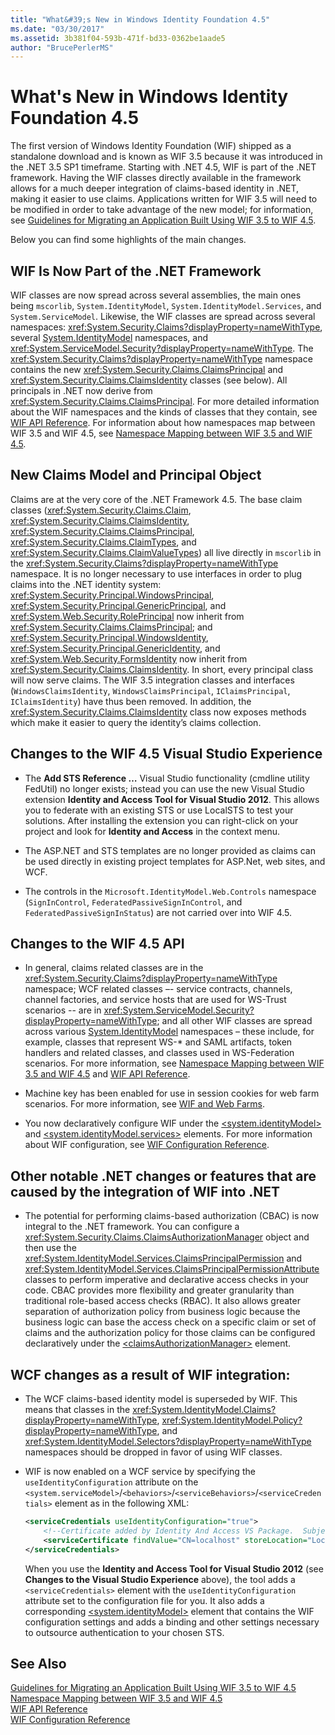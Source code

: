 ```yaml
---
title: "What&#39;s New in Windows Identity Foundation 4.5"
ms.date: "03/30/2017"
ms.assetid: 3b381f04-593b-471f-bd33-0362be1aade5
author: "BrucePerlerMS"
---
```

# What&#39;s New in Windows Identity Foundation 4.5
The first version of Windows Identity Foundation (WIF) shipped as a standalone download and is known as WIF 3.5 because it was introduced in the .NET 3.5 SP1 timeframe. Starting with .NET 4.5, WIF is part of the .NET framework. Having the WIF classes directly available in the framework allows for a much deeper integration of claims-based identity in .NET, making it easier to use claims. Applications written for WIF 3.5 will need to be modified in order to take advantage of the new model; for information, see [Guidelines for Migrating an Application Built Using WIF 3.5 to WIF 4.5](../../../docs/framework/security/guidelines-for-migrating-an-application-built-using-wif-3-5-to-wif-4-5.md).  
  
 Below you can find some highlights of the main changes.  
  
## WIF Is Now Part of the .NET Framework  
 WIF classes are now spread across several assemblies, the main ones being `mscorlib`, `System.IdentityModel`, `System.IdentityModel.Services`, and `System.ServiceModel`. Likewise, the WIF classes are spread across several namespaces: <xref:System.Security.Claims?displayProperty=nameWithType>, several [System.IdentityModel](https://go.microsoft.com/fwlink/?LinkId=272004) namespaces, and <xref:System.ServiceModel.Security?displayProperty=nameWithType>. The <xref:System.Security.Claims?displayProperty=nameWithType> namespace contains the new <xref:System.Security.Claims.ClaimsPrincipal> and <xref:System.Security.Claims.ClaimsIdentity> classes (see below). All principals in .NET now derive from <xref:System.Security.Claims.ClaimsPrincipal>. For more detailed information about the WIF namespaces and the kinds of classes that they contain, see [WIF API Reference](../../../docs/framework/security/wif-api-reference.md). For information about how namespaces map between WIF 3.5 and WIF 4.5, see [Namespace Mapping between WIF 3.5 and WIF 4.5](../../../docs/framework/security/namespace-mapping-between-wif-3-5-and-wif-4-5.md).  
  
## New Claims Model and Principal Object  
 Claims are at the very core of the .NET Framework 4.5. The base claim classes (<xref:System.Security.Claims.Claim>, <xref:System.Security.Claims.ClaimsIdentity>, <xref:System.Security.Claims.ClaimsPrincipal>, <xref:System.Security.Claims.ClaimTypes>, and <xref:System.Security.Claims.ClaimValueTypes>) all live directly in `mscorlib` in the <xref:System.Security.Claims?displayProperty=nameWithType> namespace. It is no longer necessary to use interfaces in order to plug claims into the .NET identity system: <xref:System.Security.Principal.WindowsPrincipal>, <xref:System.Security.Principal.GenericPrincipal>, and <xref:System.Web.Security.RolePrincipal> now inherit from <xref:System.Security.Claims.ClaimsPrincipal>; and <xref:System.Security.Principal.WindowsIdentity>, <xref:System.Security.Principal.GenericIdentity>, and <xref:System.Web.Security.FormsIdentity> now inherit from <xref:System.Security.Claims.ClaimsIdentity>. In short, every principal class will now serve claims. The WIF 3.5 integration classes and interfaces (`WindowsClaimsIdentity`, `WindowsClaimsPrincipal`, `IClaimsPrincipal`, `IClaimsIdentity`) have thus been removed. In addition, the <xref:System.Security.Claims.ClaimsIdentity> class now exposes methods which make it easier to query the identity’s claims collection.  
  
## Changes to the WIF 4.5 Visual Studio Experience  
  
-   The **Add STS Reference …** Visual Studio functionality (cmdline utility FedUtil) no longer exists; instead you can use the new Visual Studio extension **Identity and Access Tool for Visual Studio 2012**. This allows you to federate with an existing STS or use LocalSTS to test your solutions. After installing the extension you can right-click on your project and look for **Identity and Access** in the context menu.  
  
-   The ASP.NET and STS templates are no longer provided as claims can be used directly in existing project templates for ASP.Net, web sites, and WCF.  
  
-   The controls in the `Microsoft.IdentityModel.Web.Controls` namespace (`SignInControl`, `FederatedPassiveSignInControl`, and `FederatedPassiveSignInStatus`) are not carried over into WIF 4.5.  
  
## Changes to the WIF 4.5 API  
  
-   In general, claims related classes are in the <xref:System.Security.Claims?displayProperty=nameWithType> namespace; WCF related classes –- service contracts, channels, channel factories, and service hosts that are used for WS-Trust scenarios -- are in <xref:System.ServiceModel.Security?displayProperty=nameWithType>; and all other WIF classes are spread across various [System.IdentityModel](https://go.microsoft.com/fwlink/?LinkId=272004) namespaces – these include, for example, classes that represent WS-* and SAML artifacts, token handlers and related classes, and classes used in WS-Federation scenarios. For more information, see [Namespace Mapping between WIF 3.5 and WIF 4.5](../../../docs/framework/security/namespace-mapping-between-wif-3-5-and-wif-4-5.md) and [WIF API Reference](../../../docs/framework/security/wif-api-reference.md).  
  
-   Machine key has been enabled for use in session cookies for web farm scenarios. For more information, see [WIF and Web Farms](../../../docs/framework/security/wif-and-web-farms.md).  
  
-   You now declaratively configure WIF under the [\<system.identityModel>](../../../docs/framework/configure-apps/file-schema/windows-identity-foundation/system-identitymodel.md) and [\<system.identityModel.services>](../../../docs/framework/configure-apps/file-schema/windows-identity-foundation/system-identitymodel-services.md) elements. For more information about WIF configuration, see [WIF Configuration Reference](../../../docs/framework/security/wif-configuration-reference.md).  
  
## Other notable .NET changes or features that are caused by the integration of WIF into .NET  
  
-   The potential for performing claims-based authorization (CBAC) is now integral to the .NET framework. You can configure a <xref:System.Security.Claims.ClaimsAuthorizationManager> object and then use the <xref:System.IdentityModel.Services.ClaimsPrincipalPermission> and <xref:System.IdentityModel.Services.ClaimsPrincipalPermissionAttribute> classes to perform imperative and declarative access checks in your code. CBAC provides more flexibility and greater granularity than traditional role-based access checks (RBAC). It also allows greater separation of authorization policy from business logic because the business logic can base the access check on a specific claim or set of claims and the authorization policy for those claims can be configured declaratively under the [\<claimsAuthorizationManager>](../../../docs/framework/configure-apps/file-schema/windows-identity-foundation/claimsauthorizationmanager.md) element.  
  
## WCF changes as a result of WIF integration:  
  
-   The WCF claims-based identity model is superseded by WIF. This means that classes in the <xref:System.IdentityModel.Claims?displayProperty=nameWithType>, <xref:System.IdentityModel.Policy?displayProperty=nameWithType>, and <xref:System.IdentityModel.Selectors?displayProperty=nameWithType> namespaces should be dropped in favor of using WIF classes.  
  
-   WIF is now enabled on a WCF service by specifying the `useIdentityConfiguration` attribute on the `<system.serviceModel>`/`<behaviors>`/`<serviceBehaviors>`/`<serviceCredentials>` element as in the following XML:  
  
    ```xml  
    <serviceCredentials useIdentityConfiguration="true">  
        <!--Certificate added by Identity And Access VS Package.  Subject='CN=localhost', Issuer='CN=localhost'. Make sure you have this certificate installed. The Identity and Access tool does not install this certificate.-->  
        <serviceCertificate findValue="CN=localhost" storeLocation="LocalMachine" storeName="My" x509FindType="FindBySubjectDistinguishedName" />  
    </serviceCredentials>  
    ```  
  
     When you use the **Identity and Access Tool for Visual Studio 2012** (see **Changes to the Visual Studio Experience** above), the tool adds a `<serviceCredentials>` element with the `useIdentityConfiguration` attribute set to the configuration file for you. It also adds a corresponding [\<system.identityModel>](../../../docs/framework/configure-apps/file-schema/windows-identity-foundation/system-identitymodel.md) element that contains the WIF configuration settings and adds a binding and other settings necessary to outsource authentication to your chosen STS.  
  
## See Also  
 [Guidelines for Migrating an Application Built Using WIF 3.5 to WIF 4.5](../../../docs/framework/security/guidelines-for-migrating-an-application-built-using-wif-3-5-to-wif-4-5.md)  
 [Namespace Mapping between WIF 3.5 and WIF 4.5](../../../docs/framework/security/namespace-mapping-between-wif-3-5-and-wif-4-5.md)  
 [WIF API Reference](../../../docs/framework/security/wif-api-reference.md)  
 [WIF Configuration Reference](../../../docs/framework/security/wif-configuration-reference.md)
